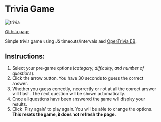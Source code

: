 # Trivia Game

![trivia](/assets/img/trivia.png?raw=true)

[Github page](https://jason-michael.github.io/TriviaGame/)

Simple trivia game using JS timeouts/intervals and [OpenTrivia DB](https://opentdb.com/).

## Instructions:
1. Select your pre-game options (*category, difficulty, and number of questions*).
2. Click the arrow button. You have 30 seconds to guess the correct answer.
3. Whether you guess correctly, incorrectly or not at all the correct answer will flash. The next question will be shown automatically.
5. Once all questions have been answered the game will display your results.
6. Click 'Play again' to play again. You will be able to change the options. **This resets the game, it does not refresh the page.**
